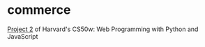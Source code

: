 # commerce
[Project 2](https://cs50.harvard.edu/web/2020/projects/2/commerce/) of Harvard's CS50w: Web Programming with Python and JavaScript